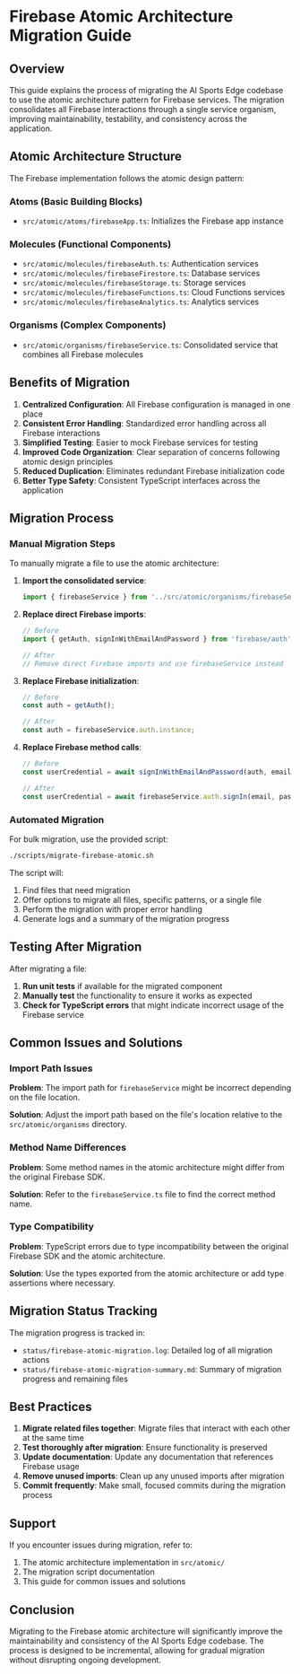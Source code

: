 # Firebase Atomic Architecture Migration Guide

## Overview

This guide explains the process of migrating the AI Sports Edge codebase to use the atomic architecture pattern for Firebase services. The migration consolidates all Firebase interactions through a single service organism, improving maintainability, testability, and consistency across the application.

## Atomic Architecture Structure

The Firebase implementation follows the atomic design pattern:

### Atoms (Basic Building Blocks)
- `src/atomic/atoms/firebaseApp.ts`: Initializes the Firebase app instance

### Molecules (Functional Components)
- `src/atomic/molecules/firebaseAuth.ts`: Authentication services
- `src/atomic/molecules/firebaseFirestore.ts`: Database services
- `src/atomic/molecules/firebaseStorage.ts`: Storage services
- `src/atomic/molecules/firebaseFunctions.ts`: Cloud Functions services
- `src/atomic/molecules/firebaseAnalytics.ts`: Analytics services

### Organisms (Complex Components)
- `src/atomic/organisms/firebaseService.ts`: Consolidated service that combines all Firebase molecules

## Benefits of Migration

1. **Centralized Configuration**: All Firebase configuration is managed in one place
2. **Consistent Error Handling**: Standardized error handling across all Firebase interactions
3. **Simplified Testing**: Easier to mock Firebase services for testing
4. **Improved Code Organization**: Clear separation of concerns following atomic design principles
5. **Reduced Duplication**: Eliminates redundant Firebase initialization code
6. **Better Type Safety**: Consistent TypeScript interfaces across the application

## Migration Process

### Manual Migration Steps

To manually migrate a file to use the atomic architecture:

1. **Import the consolidated service**:
   ```typescript
   import { firebaseService } from '../src/atomic/organisms/firebaseService';
   ```

2. **Replace direct Firebase imports**:
   ```typescript
   // Before
   import { getAuth, signInWithEmailAndPassword } from 'firebase/auth';
   
   // After
   // Remove direct Firebase imports and use firebaseService instead
   ```

3. **Replace Firebase initialization**:
   ```typescript
   // Before
   const auth = getAuth();
   
   // After
   const auth = firebaseService.auth.instance;
   ```

4. **Replace Firebase method calls**:
   ```typescript
   // Before
   const userCredential = await signInWithEmailAndPassword(auth, email, password);
   
   // After
   const userCredential = await firebaseService.auth.signIn(email, password);
   ```

### Automated Migration

For bulk migration, use the provided script:

```bash
./scripts/migrate-firebase-atomic.sh
```

The script will:
1. Find files that need migration
2. Offer options to migrate all files, specific patterns, or a single file
3. Perform the migration with proper error handling
4. Generate logs and a summary of the migration progress

## Testing After Migration

After migrating a file:

1. **Run unit tests** if available for the migrated component
2. **Manually test** the functionality to ensure it works as expected
3. **Check for TypeScript errors** that might indicate incorrect usage of the Firebase service

## Common Issues and Solutions

### Import Path Issues

**Problem**: The import path for `firebaseService` might be incorrect depending on the file location.

**Solution**: Adjust the import path based on the file's location relative to the `src/atomic/organisms` directory.

### Method Name Differences

**Problem**: Some method names in the atomic architecture might differ from the original Firebase SDK.

**Solution**: Refer to the `firebaseService.ts` file to find the correct method name.

### Type Compatibility

**Problem**: TypeScript errors due to type incompatibility between the original Firebase SDK and the atomic architecture.

**Solution**: Use the types exported from the atomic architecture or add type assertions where necessary.

## Migration Status Tracking

The migration progress is tracked in:

- `status/firebase-atomic-migration.log`: Detailed log of all migration actions
- `status/firebase-atomic-migration-summary.md`: Summary of migration progress and remaining files

## Best Practices

1. **Migrate related files together**: Migrate files that interact with each other at the same time
2. **Test thoroughly after migration**: Ensure functionality is preserved
3. **Update documentation**: Update any documentation that references Firebase usage
4. **Remove unused imports**: Clean up any unused imports after migration
5. **Commit frequently**: Make small, focused commits during the migration process

## Support

If you encounter issues during migration, refer to:

1. The atomic architecture implementation in `src/atomic/`
2. The migration script documentation
3. This guide for common issues and solutions

## Conclusion

Migrating to the Firebase atomic architecture will significantly improve the maintainability and consistency of the AI Sports Edge codebase. The process is designed to be incremental, allowing for gradual migration without disrupting ongoing development.
